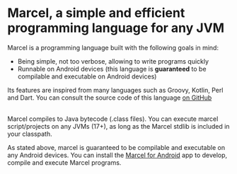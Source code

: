 # Marcel, a simple and efficient programming language for any JVM

Marcel is a programming language built with the following goals in mind:
- Being simple, not too verbose, allowing to write programs quickly
- Runnable on Android devices (this language is **guaranteed** to be compilable and executable on Android devices)

Its features are inspired from many languages such as Groovy, Kotlin, Perl and Dart. You can consult the source code of
this language [on GitHub](https://github.com/tambapps/marcel)

<br/>
Marcel compiles to Java bytecode (.class files). You can execute marcel script/projects on any JVMs (17+), as long as the Marcel stdlib is included
in your classpath.

As stated above, marcel is guaranteed to be compilable and executable on any Android devices. You can install the [Marcel for Android](https://play.google.com/store/apps/details?id=com.tambapps.marcel.android.marshell)
app to develop, compile and execute Marcel programs.


